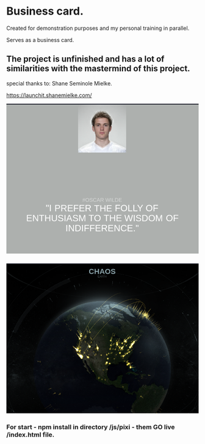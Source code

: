 # Business card.
Created for demonstration purposes and my personal training in parallel.


Serves as a business card.

## The project is unfinished and has a lot of similarities with the mastermind of this project.
special thanks to: Shane Seminole Mielke.


https://launchit.shanemielke.com/


![My Image](./README-resource/screen-1.png)

###
![My Image](./README-resource/screen-2.png)


### For start - npm install in directory /js/pixi - them GO live /index.html file.
